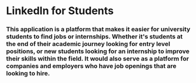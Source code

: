 # LinkedIn for Students

### This application is a platform that makes it easier for university students to find jobs or internships. Whether it's students at the end of their academic journey looking for entry level positions, or new students looking for an internship to improve their skills within the field. It would also serve as a platform for companies and employers who have job openings that are looking to hire. 

